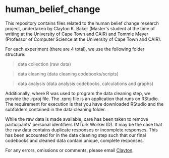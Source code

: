 # human_belief_change

This repository contains files related to the human belief change research project, undertaken by Clayton K. Baker (Master's student at the time of writing at the University of Cape Town and CAIR) and Tommie Meyer (Professor of Computer Science at the University of Cape Town and CAIR).

For each experiment (there are 4 total), we use the following folder structure:
> data collection (raw data)

> data cleaning (data cleaning codebooks/scripts)

> data analysis (data analysis codebooks, calculations and graphs)

Additionally, where R was used to program the data cleaning step, we provide the .rproj file. The .rproj file is an application that runs on RStudio. The requirement for execution is that you have downloaded RStudio and the subfolders contained in the data cleaning folder.

While the raw data is made available, care has been taken to remove participants' personal identifiers (MTurk Worker ID). It may be the case that the raw data contains duplicate responses or incomplete responses. This has been accounted for in the data cleaning step such that our final codebooks and cleaned data contain unique, complete responses. 

For any errors, omissions or comments, please email <a href="mailto:clayton.baker@uct.ac.za">Clayton</a>.
